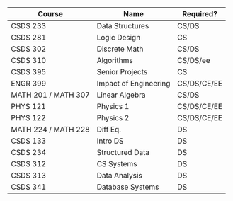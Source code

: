 | Course              | Name                  | Required?   |
| ------------------- | --------------------- | ----------- |
| CSDS 233            | Data Structures       | CS/DS       |
| CSDS 281            | Logic Design          | CS          |
| CSDS 302            | Discrete Math         | CS/DS       |
| CSDS 310            | Algorithms            | CS/DS/ee    |
| CSDS 395            | Senior Projects       | CS          |
| ENGR 399            | Impact of Engineering | CS/DS/CE/EE |
| MATH 201 / MATH 307 | Linear Algebra        | CS/DS       |
| PHYS 121            | Physics 1             | CS/DS/CE/EE |
| PHYS 122            | Physics 2             | CS/DS/CE/EE |
| MATH 224 / MATH 228 | Diff Eq.              | DS          |
| CSDS 133            | Intro DS              | DS          |
| CSDS 234            | Structured Data       | DS          |
| CSDS 312            | CS Systems            | DS          |
| CSDS 313            | Data Analysis         | DS          |
| CSDS 341            | Database Systems      | DS            |

